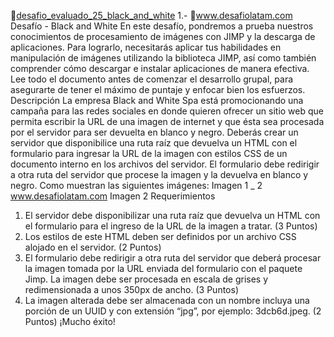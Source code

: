 🚀[desafio_evaluado_25_black_and_white](https://desafio_evaluado_25_black_and_white.onrender.com)
1.-
🚀www.desafiolatam.com
Desafío - Black and White
En este desafío, pondremos a prueba nuestros conocimientos de procesamiento de imágenes
con JIMP y la descarga de aplicaciones. Para lograrlo, necesitarás aplicar tus habilidades en
manipulación de imágenes utilizando la biblioteca JIMP, así como también comprender cómo
descargar e instalar aplicaciones de manera efectiva.
Lee todo el documento antes de comenzar el desarrollo grupal, para asegurarte de tener el
máximo de puntaje y enfocar bien los esfuerzos.
Descripción
La empresa Black and White Spa está promocionando una campaña para las redes sociales
en donde quieren ofrecer un sitio web que permita escribir la URL de una imagen de internet
y que ésta sea procesada por el servidor para ser devuelta en blanco y negro.
Deberás crear un servidor que disponibilice una ruta raíz que devuelva un HTML con el
formulario para ingresar la URL de la imagen con estilos CSS de un documento interno en los
archivos del servidor. El formulario debe redirigir a otra ruta del servidor que procese la
imagen y la devuelva en blanco y negro. Como muestran las siguientes imágenes:
Imagen 1
_ 2
www.desafiolatam.com
Imagen 2
Requerimientos
1. El servidor debe disponibilizar una ruta raíz que devuelva un HTML con el formulario
para el ingreso de la URL de la imagen a tratar. (3 Puntos)
2. Los estilos de este HTML deben ser definidos por un archivo CSS alojado en el
servidor. (2 Puntos)
3. El formulario debe redirigir a otra ruta del servidor que deberá procesar la imagen
tomada por la URL enviada del formulario con el paquete Jimp. La imagen debe ser
procesada en escala de grises y redimensionada a unos 350px de ancho. (3 Puntos)
4. La imagen alterada debe ser almacenada con un nombre incluya una porción de un
UUID y con extensión “jpg”, por ejemplo: 3dcb6d.jpeg. (2 Puntos)
¡Mucho éxito! 
